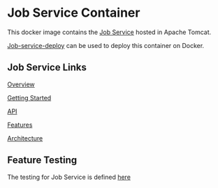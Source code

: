 # Job Service Container

This docker image contains the [Job Service](../job-service) hosted in Apache Tomcat.

[Job-service-deploy](https://github.com/JobService/job-service-deploy) can be used to deploy this container on Docker.

## Job Service Links

[Overview](https://jobservice.github.io/job-service/pages/en-us/Overview)

[Getting Started](https://jobservice.github.io/job-service/pages/en-us/Getting-Started)

[API](https://jobservice.github.io/job-service/pages/en-us/API)

[Features](https://jobservice.github.io/job-service/pages/en-us/Features)

[Architecture](https://jobservice.github.io/job-service/pages/en-us/Architecture)

## Feature Testing
The testing for Job Service is defined [here](../testcases)
